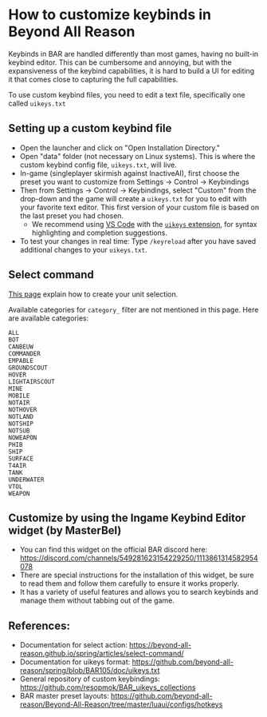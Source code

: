 # How to customize keybinds in Beyond All Reason 

Keybinds in BAR are handled differently than most games, having no built-in keybind editor. This can be cumbersome and annoying, but with the expansiveness of the keybind capabilities, it is hard to build a UI for editing it that comes close to capturing the full capabilities.

To use custom keybind files, you need to edit a text file, specifically one called `uikeys.txt`

## Setting up a custom keybind file

- Open the launcher and click on "Open Installation Directory."
- Open "data" folder (not necessary on Linux systems). This is where the custom keybind config file, `uikeys.txt`, will  live.
- In-game (singleplayer skirmish against InactiveAI), first choose the preset you want to customize from Settings -> Control -> Keybindings
- Then from Settings -> Control -> Keybindings, select "Custom" from the drop-down and the game will create a `uikeys.txt` for you to edit with your favorite text editor. This first version of your custom file is based on the last preset you had chosen.
  - We recommend using [VS Code](https://code.visualstudio.com/) with the [`uikeys` extension](https://marketplace.visualstudio.com/items?itemName=nbusseneau.vscode-uikeys), for syntax highlighting and completion suggestions.
- To test your changes in real time: Type `/keyreload` after you have saved additional changes to your `uikeys.txt`.

## Select command

[This page](https://beyond-all-reason.github.io/spring/articles/select-command/) explain how to create your unit selection.

Available categories for `category_` filter are not mentioned in this page.
Here are available categories:
```
ALL
BOT
CANBEUW
COMMANDER
EMPABLE
GROUNDSCOUT
HOVER
LIGHTAIRSCOUT
MINE
MOBILE
NOTAIR
NOTHOVER
NOTLAND
NOTSHIP
NOTSUB
NOWEAPON
PHIB
SHIP
SURFACE
T4AIR
TANK
UNDERWATER
VTOL
WEAPON
```

## Customize by using the Ingame Keybind Editor widget (by MasterBel)

- You can find this widget on the official BAR discord here: https://discord.com/channels/549281623154229250/1113861314582954078
- There are special instructions for the installation of this widget, be sure to read them and follow them carefully to ensure it works properly.
- It has a variety of useful features and allows you to search keybinds and manage them without tabbing out of the game.

## References:

- Documentation for select action: https://beyond-all-reason.github.io/spring/articles/select-command/
- Documentation for uikeys format: https://github.com/beyond-all-reason/spring/blob/BAR105/doc/uikeys.txt
- General repository of custom keybindings: https://github.com/resopmok/BAR_uikeys_collections
- BAR master preset layouts: https://github.com/beyond-all-reason/Beyond-All-Reason/tree/master/luaui/configs/hotkeys
